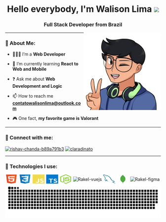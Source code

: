 <h1 align="center">Hello everybody, I'm Walison Lima <img src="https://raw.githubusercontent.com/kaueMarques/kaueMarques/master/hi.gif" height="30px"></h1>
<h3 align="center">Full Stack Developer from Brazil</h3>
<img align="right" alt="Coding" width="250" src="./public/assets/avatar.png">

---

### 👾 About Me:

- 👩🏻‍💻 I’m a **Web Developer**

- 📍 I’m currently learning **React to Web and Mobile**

- ❓ Ask me about **Web Development and Logic**

- 📫 How to reach me **contatowalisonlima@outlook.com**

- 🎮 One fact, **my favorite game is Valorant**

---

### 🎯 Connect with me:

<p align="left">
<a href="https://www.linkedin.com/in/walison-lima-079a74257/" target="blank"><img align="center" src="https://raw.githubusercontent.com/rahuldkjain/github-profile-readme-generator/master/src/images/icons/Social/linked-in-alt.svg" alt="rishav-chanda-b89a791b3" height="30" width="40" /></a>
<a href="https://www.instagram.com/npcwalison/" target="blank"><img align="center" src="https://raw.githubusercontent.com/rahuldkjain/github-profile-readme-generator/master/src/images/icons/Social/instagram.svg" alt="claradinato" height="30" width="40" /></a>
</p>

---

### 🧩 Technologies I use:

<div style="display: inline_block">
  <img
       title="html: Linguagem de marcação"
       align="center" alt="Rakel-HTML" margin="5" height="30" width="40" src="https://raw.githubusercontent.com/devicons/devicon/master/icons/html5/html5-original.svg">
  <img
       title="css: Tecnologia de estilização"
       align="center" alt="Rakel-CSS" margin="5" height="30" width="40" src="https://raw.githubusercontent.com/devicons/devicon/master/icons/css3/css3-original.svg">
  <img
       title="javascript: Linguagem de Programação"
       align="center" alt="Rakel-Js" margin="5" height="30" width="40" src="https://raw.githubusercontent.com/devicons/devicon/master/icons/javascript/javascript-plain.svg">
   <img
       title="javascript: Linguagem de Programação"
       align="center" alt="Rakel-Ts" margin="5" height="30" width="40" src="https://raw.githubusercontent.com/devicons/devicon/master/icons/typescript/typescript-plain.svg">
  <img
       title="nodejs: software de código aberto para javascript"
       align="center" alt="Rakel-Nodejs" margin="5" height="30" width="40" src="https://raw.githubusercontent.com/devicons/devicon/master/icons/nodejs/nodejs-original.svg">
  <img
       title="Vuejs: framework para desenvolvimento leve, simples e forte"
       align="center" alt="Rakel-vuejs" margin="5" height="30" width="40" src="https://cdn.jsdelivr.net/gh/devicons/devicon/icons/vuejs/vuejs-original.svg" />
  <img
       title="MySQL: Banco de dados relacional"
       align="center" alt="Rakel-mysql" margin="5" height="30" width="40" src="https://raw.githubusercontent.com/devicons/devicon/master/icons/mysql/mysql-plain.svg">
  <img
       title="MongoDB: banco de dados não relacional"
       align="center" alt="Rakel-mongodb" margin="5" height="30" width="40" src="https://raw.githubusercontent.com/devicons/devicon/master/icons/mongodb/mongodb-plain.svg">
  <img
       title="Figma: Ferramenta de Prototipagem"
       align="center" alt="Rakel-figma" margin="5" height="30" width="40" src="https://cdn.jsdelivr.net/gh/devicons/devicon/icons/figma/figma-original.svg" />
</div>


<img alt="Rakel-figma" margin="5" src="./public/assets/github-contribution-grid-snake.svg" />
